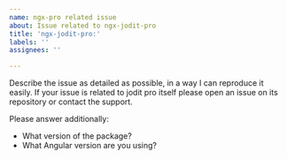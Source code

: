```yaml
---
name: ngx-pro related issue
about: Issue related to ngx-jodit-pro
title: 'ngx-jodit-pro:'
labels: ''
assignees: ''

---
```


Describe the issue as detailed as possible, in a way I can reproduce it easily. If your issue is related to jodit pro itself please open an issue on its repository or contact the support.

Please answer additionally:

- What version of the package?
- What Angular version are you using?
